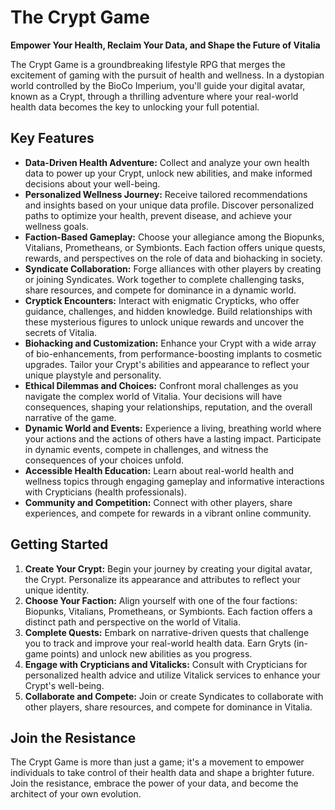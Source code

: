 # The Crypt Game

**Empower Your Health, Reclaim Your Data, and Shape the Future of Vitalia**

The Crypt Game is a groundbreaking lifestyle RPG that merges the excitement of gaming with the pursuit of health and wellness. In a dystopian world controlled by the BioCo Imperium, you'll guide your digital avatar, known as a Crypt, through a thrilling adventure where your real-world health data becomes the key to unlocking your full potential.

## Key Features

* **Data-Driven Health Adventure:** Collect and analyze your own health data to power up your Crypt, unlock new abilities, and make informed decisions about your well-being.
* **Personalized Wellness Journey:** Receive tailored recommendations and insights based on your unique data profile. Discover personalized paths to optimize your health, prevent disease, and achieve your wellness goals.
* **Faction-Based Gameplay:** Choose your allegiance among the Biopunks, Vitalians, Prometheans, or Symbionts. Each faction offers unique quests, rewards, and perspectives on the role of data and biohacking in society.
* **Syndicate Collaboration:** Forge alliances with other players by creating or joining Syndicates. Work together to complete challenging tasks, share resources, and compete for dominance in a dynamic world.
* **Cryptick Encounters:** Interact with enigmatic Crypticks, who offer guidance, challenges, and hidden knowledge. Build relationships with these mysterious figures to unlock unique rewards and uncover the secrets of Vitalia.
* **Biohacking and Customization:** Enhance your Crypt with a wide array of bio-enhancements, from performance-boosting implants to cosmetic upgrades. Tailor your Crypt's abilities and appearance to reflect your unique playstyle and personality.
* **Ethical Dilemmas and Choices:** Confront moral challenges as you navigate the complex world of Vitalia. Your decisions will have consequences, shaping your relationships, reputation, and the overall narrative of the game.
* **Dynamic World and Events:** Experience a living, breathing world where your actions and the actions of others have a lasting impact. Participate in dynamic events, compete in challenges, and witness the consequences of your choices unfold.
* **Accessible Health Education:** Learn about real-world health and wellness topics through engaging gameplay and informative interactions with Crypticians (health professionals).
* **Community and Competition:** Connect with other players, share experiences, and compete for rewards in a vibrant online community.

## Getting Started

1. **Create Your Crypt:** Begin your journey by creating your digital avatar, the Crypt. Personalize its appearance and attributes to reflect your unique identity.
2. **Choose Your Faction:** Align yourself with one of the four factions: Biopunks, Vitalians, Prometheans, or Symbionts. Each faction offers a distinct path and perspective on the world of Vitalia.
3. **Complete Quests:** Embark on narrative-driven quests that challenge you to track and improve your real-world health data. Earn Gryts (in-game points) and unlock new abilities as you progress.
4. **Engage with Crypticians and Vitalicks:** Consult with Crypticians for personalized health advice and utilize Vitalick services to enhance your Crypt's well-being.
5. **Collaborate and Compete:** Join or create Syndicates to collaborate with other players, share resources, and compete for dominance in Vitalia.

## Join the Resistance

The Crypt Game is more than just a game; it's a movement to empower individuals to take control of their health data and shape a brighter future. Join the resistance, embrace the power of your data, and become the architect of your own evolution.
